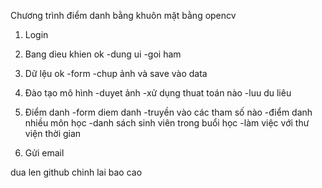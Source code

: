 Chương trình điểm danh bằng khuôn mặt bằng opencv
1. Login
2. Bang dieu khien ok
-dung ui
-goi ham

3. Dữ lệu ok
-form
-chup ảnh và save vào data

4. Đào tạo mô hình 
-duyet ảnh
-xử dụng thuat toán nào
-luu du liêu

5. Điểm danh
-form diem danh
-truyền vào các tham số nào
-điểm danh nhiều môn học
-danh sách sinh viên trong buổi học
-làm việc với thư viện thời gian

6. Gửi email

dua len github
chinh lai bao cao